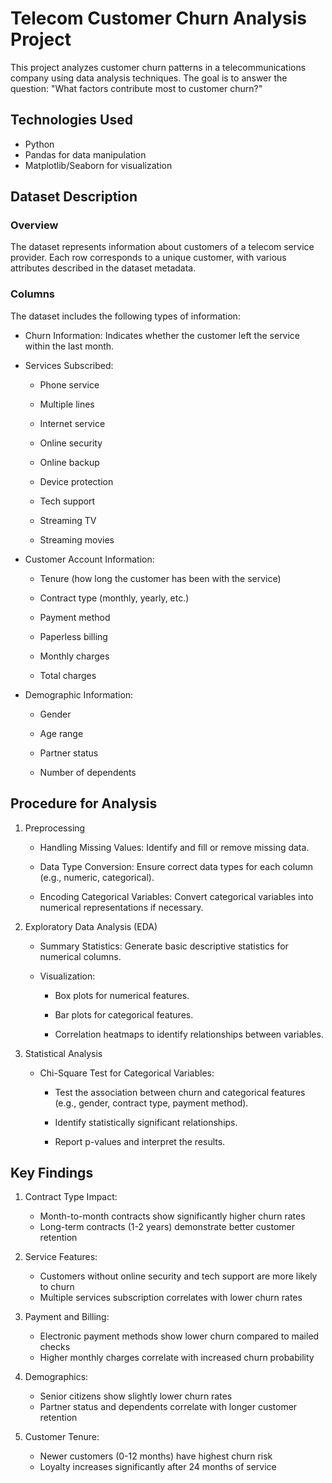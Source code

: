 # Telecom Customer Churn Analysis Project

This project analyzes customer churn patterns in a telecommunications company using data analysis techniques. The goal is to answer the question: "What factors contribute most to customer churn?"

## Technologies Used

- Python
- Pandas for data manipulation
- Matplotlib/Seaborn for visualization


## Dataset Description

### Overview

The dataset represents information about customers of a telecom service provider. Each row corresponds to a unique customer, with various attributes described in the dataset metadata.

### Columns

The dataset includes the following types of information:

- Churn Information: Indicates whether the customer left the service within the last month.

- Services Subscribed:

    - Phone service

    - Multiple lines

    - Internet service

    - Online security

    - Online backup

    - Device protection

    - Tech support

    - Streaming TV

    - Streaming movies

- Customer Account Information:

    - Tenure (how long the customer has been with the service)

    - Contract type (monthly, yearly, etc.)

    - Payment method

    - Paperless billing

    - Monthly charges

    - Total charges

- Demographic Information:

    - Gender

    - Age range

    - Partner status

    - Number of dependents

## Procedure for Analysis

1. Preprocessing

    - Handling Missing Values: Identify and fill or remove missing data.

    - Data Type Conversion: Ensure correct data types for each column (e.g., numeric, categorical).

    - Encoding Categorical Variables: Convert categorical variables into numerical representations if necessary.

2. Exploratory Data Analysis (EDA)

    - Summary Statistics: Generate basic descriptive statistics for numerical columns.

    - Visualization:

        - Box plots for numerical features.

        - Bar plots for categorical features.

        - Correlation heatmaps to identify relationships between variables.

3. Statistical Analysis

    - Chi-Square Test for Categorical Variables:

        - Test the association between churn and categorical features (e.g., gender, contract type, payment method).

        -  Identify statistically significant relationships.

        - Report p-values and interpret the results.

## Key Findings

1. Contract Type Impact:
    - Month-to-month contracts show significantly higher churn rates
    - Long-term contracts (1-2 years) demonstrate better customer retention

2. Service Features:
    - Customers without online security and tech support are more likely to churn
    - Multiple services subscription correlates with lower churn rates

3. Payment and Billing:
    - Electronic payment methods show lower churn compared to mailed checks
    - Higher monthly charges correlate with increased churn probability

4. Demographics:
    - Senior citizens show slightly lower churn rates
    - Partner status and dependents correlate with longer customer retention

5. Customer Tenure:
    - Newer customers (0-12 months) have highest churn risk
    - Loyalty increases significantly after 24 months of service
